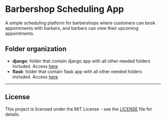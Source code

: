 
# Barbershop Scheduling App

A simple scheduling platform for barbershops where customers can book appointments with barbers, and barbers can view their upcoming appointments.

## Folder organization

- **django**: folder that contain django app with all other needed folders included. Access [here](https://github.com/jmuachifi/barbershop-app/tree/main/django)
- **flask**: folder that contain flask app with all other needed folders included. Access [here](https://github.com/jmuachifi/barbershop-app/tree/main/flask)

---

## License

This project is licensed under the MIT License - see the [LICENSE](LICENSE) file for details.
